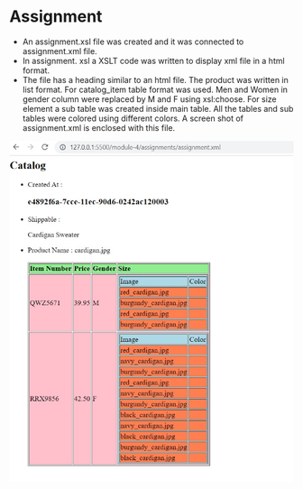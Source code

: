 # Assignment
 
 * An assignment.xsl file was created and it was connected to assignment.xml file.
 * In assignment. xsl  a XSLT code was written to display xml file in a html format.
 * The file has a heading similar to an html file. The product was written in list format. For catalog_item table format was used. Men and Women in gender column were replaced by M and F using xsl:choose. For size element a sub table was created inside main table. All the tables and sub tables were colored using different colors. A screen shot of assignment.xml is enclosed with this file.

![Assignment](/module-4/assignments/Assignment_1.jpg)